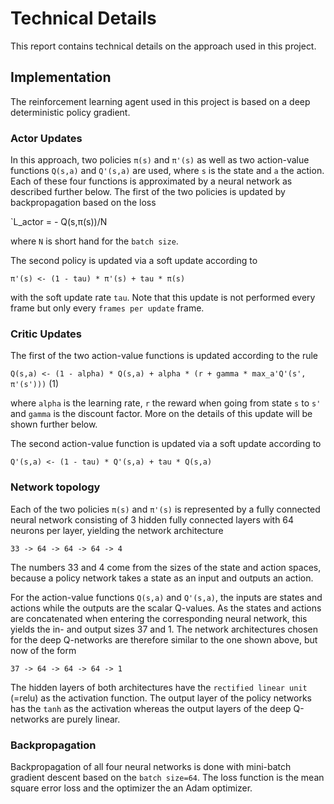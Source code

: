 # Technical Details

This report contains technical details on the approach used in this project.

## Implementation

The reinforcement learning agent used in this project is based on a deep deterministic policy gradient. 

### Actor Updates

In this approach, two policies `π(s)` and `π'(s)` as well as two action-value functions `Q(s,a)` and `Q'(s,a)` are used, where `s` is the state and `a` the action. Each of these four functions is approximated by a neural network as described further below. The first of the two policies is updated by backpropagation based on the loss

`L\_actor = - Q(s,π(s))/N

where `N` is short hand for the `batch size`.

The second policy is updated via a soft update according to

`π'(s) <- (1 - tau) * π'(s) + tau * π(s)`

with the soft update rate `tau`. Note that this update is not performed every frame but only every `frames per update` frame.

### Critic Updates

The first of the two action-value functions is updated according to the rule

`Q(s,a) <- (1 - alpha) * Q(s,a) + alpha * (r + gamma * max_a'Q'(s', π'(s')))` (1)

where `alpha` is the learning rate, `r` the reward when going from state `s` to `s'` and `gamma` is the discount factor. More on the details of this update will be shown further below.

The second action-value function is updated via a soft update according to

`Q'(s,a) <- (1 - tau) * Q'(s,a) + tau * Q(s,a)`

### Network topology

Each of the two policies `π(s)` and `π'(s)` is represented by a fully connected neural network consisting of 3 hidden fully connected layers with 64 neurons per layer, yielding the network architecture

`33 -> 64 -> 64 -> 64 -> 4`

The numbers 33 and 4 come from the sizes of the state and action spaces, because a policy network takes a state as an input and outputs an action.

For the action-value functions `Q(s,a)` and `Q'(s,a)`, the inputs are states and actions while the outputs are the scalar Q-values. As the states and actions are concatenated when entering the corresponding neural network, this yields the in- and output sizes 37 and 1. The network architectures chosen for the deep Q-networks are therefore similar to the one shown above, but now of the form

`37 -> 64 -> 64 -> 64 -> 1`

The hidden layers of both architectures have the `rectified linear unit` (=relu) as the activation function. The output layer of the policy networks has the `tanh` as the activation whereas the output layers of the deep Q-networks are purely linear.

### Backpropagation

Backpropagation of all four neural networks is done with mini-batch gradient descent based on the `batch size=64`. The loss function is the mean square error loss and the optimizer the an Adam optimizer.
